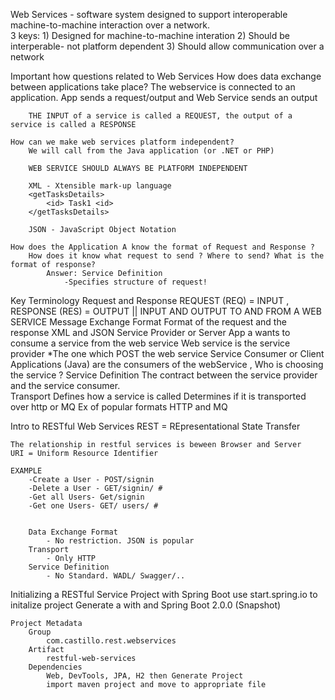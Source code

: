 Web Services 
    - software system designed to support interoperable machine-to-machine interaction over a network.  
    3 keys: 
        1) Designed for machine-to-machine interation
        2) Should be interperable- not platform dependent 
        3) Should allow communication over a network 

Important how questions related to Web Services 
    How does data exchange between applications take place? 
        The webservice is connected to an application. 
        App sends a request/output and Web Service sends an output 

        THE INPUT of a service is called a REQUEST, the output of a service is called a RESPONSE

    How can we make web services platform independent? 
        We will call from the Java application (or .NET or PHP)

        WEB SERVICE SHOULD ALWAYS BE PLATFORM INDEPENDENT 

        XML - Xtensible mark-up language 
        <getTasksDetails>
            <id> Task1 <id>
        </getTasksDetails>

        JSON - JavaScript Object Notation

    How does the Application A know the format of Request and Response ?
        How does it know what request to send ? Where to send? What is the format of response? 
            Answer: Service Definition
                -Specifies structure of request! 
            

Key Terminology 
    Request and Response 
        REQUEST (REQ) = INPUT , RESPONSE (RES) = OUTPUT  || INPUT AND OUTPUT TO AND FROM A WEB SERVICE 
    Message Exchange Format
        Format of the request and the response 
        XML and JSON 
    Service Provider or Server
        App a wants to consume a service from the web service 
        Web service is the service provider
        *The one which POST the web service 
    Service Consumer or Client
        Applications (Java) are the consumers of the webService , Who is choosing the service ? 
    Service Definition 
        The contract between the service provider and the service consumer.  
    Transport
        Defines how a service is called 
        Determines if it is transported over http or MQ 
        Ex of popular formats HTTP and MQ

Intro to RESTful Web Services
    REST = REpresentational State Transfer
    
    The relationship in restful services is beween Browser and Server 
    URI = Uniform Resource Identifier 

    EXAMPLE
        -Create a User - POST/signin
        -Delete a User - GET/signin/ #
        -Get all Users- Get/signin
        -Get one Users- GET/ users/ # 


        Data Exchange Format
            - No restriction. JSON is popular 
        Transport
            - Only HTTP
        Service Definition 
            - No Standard. WADL/ Swagger/..

Initializing a RESTful Service Project with Spring Boot
    use start.spring.io to initalize project
    Generate a <Maven Project> with <Java> and Spring Boot 2.0.0 (Snapshot) 

    Project Metadata
        Group 
            com.castillo.rest.webservices
        Artifact 
            restful-web-services
        Dependencies 
            Web, DevTools, JPA, H2 then Generate Project 
            import maven project and move to appropriate file 
            




